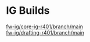 # IG Builds  
[fw-ig/core-ig-r401/branch/main](https://phenopackets.github.io/vulcan/fw-ig/core-ig-r401/branch/main/index.html?version=e0678b7af51d2dddce1d84ec9f9cb0538a5cefbb)  
[fw-ig/drafting-r401/branch/main](https://phenopackets.github.io/vulcan/fw-ig/drafting-r401/branch/main/index.html?version=3fd86227b48cbaafb2910fd4d5b7cd444bf37c37)  
